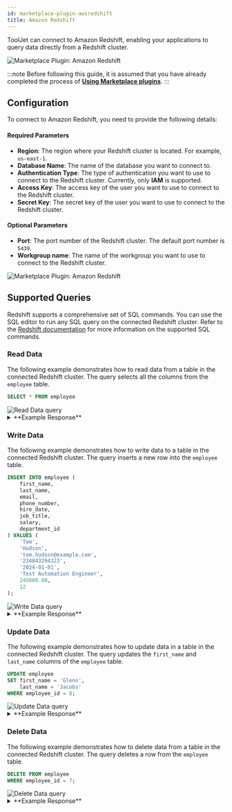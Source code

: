 ```yaml
---
id: marketplace-plugin-awsredshift
title: Amazon Redshift
---
```


ToolJet can connect to Amazon Redshift, enabling your applications to query data directly from a Redshift cluster.

<img className="screenshot-full" src="/img/marketplace/plugins/redshift/install.gif" alt="Marketplace Plugin: Amazon Redshift" />

<br/>

:::note
Before following this guide, it is assumed that you have already completed the process of **[Using Marketplace plugins](/docs/marketplace/marketplace-overview#using-marketplace-plugins)**.
:::

<div style={{paddingTop:'24px'}}>

## Configuration

To connect to Amazon Redshift, you need to provide the following details:

#### Required Parameters

- **Region**: The region where your Redshift cluster is located. For example, `us-east-1`.
- **Database Name**: The name of the database you want to connect to. 
- **Authentication Type**: The type of authentication you want to use to connect to the Redshift cluster. Currently, only **IAM** is supported.
- **Access Key**: The access key of the user you want to use to connect to the Redshift cluster. 
- **Secret Key**: The secret key of the user you want to use to connect to the Redshift cluster.

#### Optional Parameters

- **Port**: The port number of the Redshift cluster. The default port number is `5439`.
- **Workgroup name**: The name of the workgroup you want to use to connect to the Redshift cluster.

<img className="screenshot-full" src="/img/marketplace/plugins/redshift/creds-v2.png" alt="Marketplace Plugin: Amazon Redshift" />

</div>

<div style={{paddingTop:'24px'}}>

## Supported Queries

Redshift supports a comprehensive set of SQL commands. You can use the SQL editor to run any SQL query on the connected Redshift cluster. Refer to the [Redshift documentation](https://docs.aws.amazon.com/redshift/latest/dg/c_SQL_commands.html) for more information on the supported SQL commands.

</div>

<div style={{paddingTop:'24px'}}>

### Read Data 

The following example demonstrates how to read data from a table in the connected Redshift cluster. The query selects all the columns from the `employee` table.

```sql
SELECT * FROM employee 
```

</div>

<img className="screenshot-full" src="/img/marketplace/plugins/redshift/read-data.png" alt="Read Data query" />

<details>
<summary>**Example Response**</summary>

```yaml
[
  [
  [
    {
      "longValue": 1
    },
    {
      "stringValue": "Tom"
    },
    {
      "stringValue": "Hudson"
    },
    {
      "stringValue": "tom.hudson@example.com"
    },
    {
      "stringValue": "234843294323"
    },
    {
      "stringValue": "2024-01-01"
    },
    {
      "stringValue": "Test Automation Engineer"
    },
    {
      "stringValue": "245000.00"
    },
    {
      "longValue": 12
    }
  ]
]
]
```
</details>

<div style={{paddingTop:'24px'}}>

### Write Data 

The following example demonstrates how to write data to a table in the connected Redshift cluster. The query inserts a new row into the `employee` table.

```sql
INSERT INTO employee (
    first_name,
    last_name,
    email,
    phone_number,
    hire_date,
    job_title,
    salary,
    department_id
) VALUES ( 
    'Tom', 
    'Hudson', 
    'tom.hudson@example.com', 
    '234843294323', 
    '2024-01-01', 
    'Test Automation Engineer', 
    245000.00, 
    12
);
```
<img className="screenshot-full" src="/img/marketplace/plugins/redshift/write-data.png" alt="Write Data query" />

<details>
<summary>**Example Response**</summary>

```yaml
[
  {
  "$metadata": {
    "httpStatusCode": 200,
    "requestId": "33853e10-4e4f-4f62-adb7-b4a9e58a5324",
    "attempts": 1,
    "totalRetryDelay": 0
  },
  "CreatedAt": "2025-03-04T07:56:52.707Z",
  "Database": "dev",
  "DbUser": "IAM:user",
  "Duration": 349809084,
  "HasResultSet": false,
  "Id": "3d142983-cfda-4733-b9fd-8bfac2072e9a",
  "QueryString": "INSERT INTO employee (\n first_name,\n last_name,\n email,\n phone_number,\n hire_date,\n job_title,\n salary,\n department_id\n) VALUES ( \n 'Tom', \n 'Hudson', \n 'tom.hudson@example.com', \n '234843294323', \n '2024-01-01', \n 'Test Automation Engineer', \n 245000.00, \n 12\n);",
  "RedshiftPid": 1073848426,
  "RedshiftQueryId": 817289,
  "ResultRows": 1,
  "ResultSize": 0,
  "Status": "FINISHED",
  "UpdatedAt": "2025-03-04T07:56:53.668Z",
  "WorkgroupName": "testing"
}
]
```
</details>

</div>

<div style={{paddingTop:'24px'}}>

### Update Data 

The following example demonstrates how to update data in a table in the connected Redshift cluster. The query updates the `first_name` and `last_name` columns of the `employee` table.

```sql
UPDATE employee
SET first_name = 'Glenn',
    last_name = 'Jacobs'
WHERE employee_id = 8;
```
<img className="screenshot-full" src="/img/marketplace/plugins/redshift/update-data.png" alt="Update Data query" />

<details>
<summary>**Example Response**</summary>

```yaml
[
  {
  "$metadata": {
    "httpStatusCode": 200,
    "requestId": "40490a00-de4e-42ba-bea4-6fecd6c3ba70",
    "attempts": 1,
    "totalRetryDelay": 0
  },
  "CreatedAt": "2025-03-04T07:53:38.340Z",
  "Database": "dev",
  "DbUser": "IAM:user",
  "Duration": 471831597,
  "HasResultSet": false,
  "Id": "7c4bf808-9546-430f-9646-fb71cf53554c",
  "QueryString": "UPDATE employee\nSET first_name = 'Glenn',\n last_name = 'Jacobs'\nWHERE employee_id = 8;",
  "RedshiftPid": 1073954914,
  "RedshiftQueryId": 817186,
  "ResultRows": 0,
  "ResultSize": 0,
  "Status": "FINISHED",
  "UpdatedAt": "2025-03-04T07:53:39.463Z",
  "WorkgroupName": "testing"
}
]
```
</details>

</div>

<div style={{paddingTop:'24px'}}>

### Delete Data

The following example demonstrates how to delete data from a table in the connected Redshift cluster. The query deletes a row from the `employee` table.

```sql
DELETE FROM employee
WHERE employee_id = 7;
```
<img className="screenshot-full" src="/img/marketplace/plugins/redshift/delete-data.png" alt="Delete Data query" />

<details>
<summary>**Example Response**</summary>

```yaml
[
  {
  "$metadata": {
    "httpStatusCode": 200,
    "requestId": "06e1c6b8-d8fa-4191-99d0-cea62b6bd721",
    "attempts": 1,
    "totalRetryDelay": 0
  },
  "CreatedAt": "2025-03-04T08:00:43.103Z",
  "Database": "dev",
  "DbUser": "IAM:user",
  "Duration": 349611717,
  "HasResultSet": false,
  "Id": "7bb4be08-5bd0-4736-b76f-8c7dfb0d282d",
  "QueryString": "DELETE FROM employee\nWHERE employee_id = 7;",
  "RedshiftPid": 1073913965,
  "RedshiftQueryId": 817428,
  "ResultRows": 1,
  "ResultSize": 0,
  "Status": "FINISHED",
  "UpdatedAt": "2025-03-04T08:00:44.063Z",
  "WorkgroupName": "testing"
}
]
```
</details>

</div>